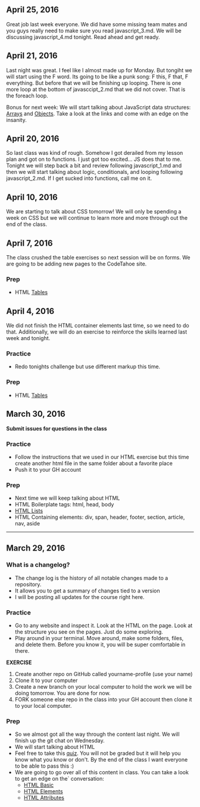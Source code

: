 ## April 25, 2016
Great job last week everyone.  We did have some missing team mates and you guys really need to make sure you read javascript_3.md.  We will be discussing javascript_4.md tonight.  Read ahead and get ready.


## April 21, 2016

Last night was great.  I feel like I almost made up for Monday.  But tongiht we will start using the F word.  Its going to be like a punk song:  F this, F that, F everything.  But before that we will be finishing up looping.  There is one more loop at the bottom of javasccipt_2.md that we did not cover.  That is the foreach loop.

Bonus for next week:  We will start talking about JavaScript data structures: [Arrays](http://www.w3schools.com/js/js_arrays.asp) and [Objects](http://www.w3schools.com/js/js_object_definition.asp).  Take a look at the links and come with an edge on the insanity.

## April 20, 2016

So last class was kind of rough.  Somehow I got derailed from my lesson plan and got on to functions.  I just got too excited... JS does that to me.   Tonight we will step back a bit and review following javascript_1.md and then we will start talking about logic, conditionals, and looping following javascript_2.md.  If I get sucked into functions, call me on it.


## April 10, 2016

We are starting to talk about CSS tomorrow!  We will only be spending a week on CSS but we will continue to learn more and more through out the end of the class.

## April 7, 2016

The class crushed the table exercises so next session will be on forms.  We are going to be adding new pages to the CodeTahoe site.

### Prep
- HTML [Tables](http://www.w3schools.com/html/form_tables.asp)


## April 4, 2016

We did not finish the HTML container elements last time, so we need to do that.  Additionally, we will do an exercise to reinforce the skills learned last week and tonight.

### Practice
- Redo tonights challenge but use different markup this time.

### Prep
- HTML [Tables](http://www.w3schools.com/html/html_tables.asp)



## March 30, 2016

**Submit issues for questions in the class**

 ### Practice
- Follow the instructions that we used in our HTML exercise but this time create another html file in the same folder about a favorite place
- Push it to your GH account

### Prep
- Next time we will keep talking about HTML
- HTML Boilerplate tags: html, head, body
- [HTML Lists](http://www.w3schools.com/html/html_lists.asp)
- HTML Containing elements: div, span, header, footer, section, article, nav, aside

<hr>

## March 29, 2016

### What is a changelog?
- The change log is the history of all notable changes made to a repository.
- It allows you to get a summary of changes tied to a version
- I will be posting all updates for the course right here.

### Practice
- Go to any website and inspect it.  Look at the HTML on the page.  Look at the structure you see on the pages.  Just do some exploring.
- Play around in your terminal.  Move around, make some folders, files, and delete them.  Before you know it, you will be super comfortable in there.

**EXERCISE**

1. Create another repo on GitHub called yourname-profile (use your name)
2. Clone it to your computer
3. Create a new branch on your local computer to hold the work we will be doing tomorrow.  You are done for now.
4. FORK someone else repo in the class into your GH account then clone it to your local computer.

### Prep
- So we almost got all the way through the content last night.  We will finish up the git chat on Wednesday.
- We will start talking about HTML
- Feel free to take this [quiz](http://www.w3schools.com/quiztest/quiztest.asp?qtest=HTML).  You will not be graded but it will help you know what you know or don't.  By the end of the class I want everyone to be able to pass this :)
- We are going to go over all of this content in class.  You can take a look to get an edge on the` conversation:
	- [HTML Basic](http://www.w3schools.com/html/html_basic.asp)
	- [HTML Elements](http://www.w3schools.com/html/html_elements.asp)
	- [HTML Attributes](http://www.w3schools.com/html/html_attributes.asp)
